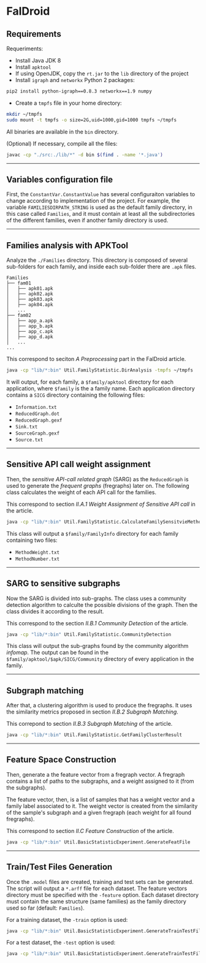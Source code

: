 # FalDroid

## Requirements

Requeriments:

- Install Java JDK 8
- Install `apktool`
- If using OpenJDK, copy the `rt.jar` to  the `lib` directory of the project
- Install `igraph` and `networkx` Python 2 packages:

```bash
pip2 install python-igraph==0.8.3 networkx==1.9 numpy
```

- Create a `tmpfs` file in your home directory:

```bash
mkdir ~/tmpfs
sudo mount -t tmpfs -o size=2G,uid=1000,gid=1000 tmpfs ~/tmpfs
```

All binaries are available in the `bin` directory.

(Optional) If necessary, compile all the files:

```bash
javac -cp "./src:./lib/*" -d bin $(find . -name '*.java')
```

---

## Variables configuration file

First, the `ConstantVar.ConstantValue` has several configuraiton variables to change according to implementation of the project. For example, the variable `FAMILIESDIRPATH_STRING` is used as the default family directory, in this case called `Families`, and it must contain at least all the subdirectories of the different families, even if another family directory is used.

---

## Families analysis with APKTool

Analyze the `./Families` directory. This directory is composed of several sub-folders for each family, and inside each sub-folder there are `.apk` files.

```text
Families
├── fam01
│   ├── apk01.apk
│   ├── apk02.apk
│   ├── apk03.apk
│   ├── apk04.apk
│   ...
├── fam02
│   ├── app_a.apk
│   ├── app_b.apk
│   ├── app_c.apk
│   ├── app_d.apk
│   ...
...
```

This correspond to seciton *A Preprocessing* part in the FalDroid article.

```bash
java -cp "lib/*:bin" Util.FamilyStatistic.DirAnalysis -tmpfs ~/tmpfs
```

It will output, for each family, a `$family/apktool` directory for each application, where `$family` is the a family name. Each application directory contains a `SICG` directory containing the following files:

- `Information.txt`
- `ReducedGraph.dot`
- `ReducedGraph.gexf`
- `Sink.txt`
- `SourceGraph.gexf`
- `Source.txt`

---

## Sensitive API call weight assignment

Then, the *sensitive API-call related graph* (SARG) as the `ReducedGraph` is used to generate the *frequent graphs* (fregraphs) later on. The following class calculates the weight of each API call for the families.

This correspond to section *II.A.1 Weight Assignment of Sensitive API call* in the article.

```bash
java -cp "lib/*:bin" Util.FamilyStatistic.CalculateFamilySensitvieMethodWeight
```

This class will output a `$family/FamilyInfo` directory for each family containing two files:

- `MethodWeight.txt`
- `MethodNumber.txt`

---

## SARG to sensitive subgraphs

Now the SARG is divided into sub-graphs. The class uses a community detection algorithm to calculte the possible divisions of the graph. Then the class divides it according to the result.

This correspond to the section *II.B.1 Community Detection* of the article.

```bash
java -cp "lib/*:bin" Util.FamilyStatistic.CommunityDetection
```

This class will output the sub-graphs found by the community algorithm *infomap*. The output can be found in the `$family/apktool/$apk/SICG/Community` directory of every application in the family.

---

## Subgraph matching

After that, a clustering algorithm is used to produce the fregraphs. It uses the similarity metrics proposed in section *II.B.2 Subgraph Matching*.

This correpond to section *II.B.3 Subgraph Matching* of the article.

```bash
java -cp "lib/*:bin" Util.FamilyStatistic.GetFamilyClusterResult
```

---

## Feature Space Construction

Then, generate a the feature vector from a fregraph vector. A fregraph contains a list of paths to the subgraphs, and a weight assigned to it (from the subgraphs).

The feature vector, then, is a list of samples that has a weight vector and a family label associated to it. The weight vector is created from the similarity of the sample's subgraph and a given fregraph (each weight for all found fregraphs).

This correspond to section *II.C Feature Construction* of the article.

```bash
java -cp "lib/*:bin" Util.BasicStatisticExperiment.GenerateFeatFile
```

---

## Train/Test Files Generation

Once the `.model` files are created, training and test sets can be generated.
The script will output a `*.arff` file for each dataset.
The feature vectors directory must be specified with the `-feature` option.
Each dataset directory must contain the same structure (same families) as the family directory used so far (default: `Families`).

For a training dataset, the `-train` option is used:

```bash
java -cp "lib/*:bin" Util.BasicStatisticExperiment.GenerateTrainTestFile -t ~/tmpfs -feature results/FamilyModel/featureSpace -train /path/to/training_dataset
```

For a test dataset, the `-test` option is used:

```bash
java -cp "lib/*:bin" Util.BasicStatisticExperiment.GenerateTrainTestFile -t ~/tmpfs -feature results/FamilyModel/featureSpace -test /path/to/test_dataset
```

